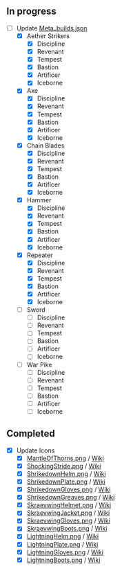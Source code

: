 ## In progress

- [ ] Update [Meta_builds.json](./src/json/Meta_builds.json)
    - [x] Aether Strikers
        - [x] Discipline
        - [x] Revenant
        - [x] Tempest
        - [x] Bastion
        - [x] Artificer
        - [x] Iceborne
    - [x] Axe
        - [x] Discipline
        - [x] Revenant
        - [x] Tempest
        - [x] Bastion
        - [x] Artificer
        - [x] Iceborne
    - [x] Chain Blades
        - [x] Discipline
        - [x] Revenant
        - [x] Tempest
        - [x] Bastion
        - [x] Artificer
        - [x] Iceborne
    - [x] Hammer
        - [x] Discipline
        - [x] Revenant
        - [x] Tempest
        - [x] Bastion
        - [x] Artificer
        - [x] Iceborne
    - [x] Repeater
        - [x] Discipline
        - [x] Revenant
        - [x] Tempest
        - [x] Bastion
        - [x] Artificer
        - [x] Iceborne
    - [ ] Sword
        - [ ] Discipline
        - [ ] Revenant
        - [ ] Tempest
        - [ ] Bastion
        - [ ] Artificer
        - [ ] Iceborne
    - [ ] War Pike
        - [ ] Discipline
        - [ ] Revenant
        - [ ] Tempest
        - [ ] Bastion
        - [ ] Artificer
        - [ ] Iceborne

## Completed

- [x] Update Icons
    - [x] [MantleOfThorns.png](./src/Icons/MantleOfThorns.png) / [Wiki](https://dauntless.fandom.com/wiki/Mantle_of_Thorns?file=Mantle_of_Thorns_Icon_001.png)
    - [x] [ShockingStride.png](./src/Icons/ShockingStride.png) / [Wiki](https://dauntless.fandom.com/wiki/Shocking_Stride?file=Zaga_Greaves_Icon_001.png)
    - [x] [ShrikedownHelm.png](./src/Icons/ShrikedownHelm.png) / [Wiki](https://dauntless.fandom.com/wiki/Shrikedown_Helm?file=Shrike_Helm_Icon_001.png)
    - [x] [ShrikedownPlate.png](./src/Icons/ShrikedownPlate.png) / [Wiki](https://dauntless.fandom.com/wiki/Shrikedown_Plate?file=Shrike_Plate_Icon_001.png)
    - [x] [ShrikedownGloves.png](./src/Icons/ShrikedownGloves.png) / [Wiki](https://dauntless.fandom.com/wiki/Shrikedown_Gloves?file=Shrike_Gauntlets_Icon_001.png)
    - [x] [ShrikedownGreaves.png](./src/Icons/ShrikedownGreaves.png) / [Wiki](https://dauntless.fandom.com/wiki/Shrikedown_Greaves?file=Shrike_Greaves_Icon_001.png)
    - [x] [SkraevwingHelmet.png](./src/Icons/SkraevwingHelmet.png) / [Wiki](https://dauntless.fandom.com/wiki/Skraevwing_Helmet?file=Skraev_Helm_Icon_001.png)
    - [x] [SkraevwingJacket.png](./src/Icons/SkraevwingJacket.png) / [Wiki](https://dauntless.fandom.com/wiki/Skraevwing_Jacket?file=Skraev_Plate_Icon_001.png)
    - [x] [SkraevwingGloves.png](./src/Icons/SkraevwingGloves.png) / [Wiki](https://dauntless.fandom.com/wiki/Skraevwing_Gloves?file=Skraev_Gloves_Icon_001.png)
    - [x] [SkraevwingBoots.png](./src/Icons/SkraevwingBoots.png) / [Wiki](https://dauntless.fandom.com/wiki/Skraevwing_Boots?file=Skraev_Greaves_Icon_001.png)
    - [x] [LightningHelm.png](./src/Icons/LightningHelm.png) / [Wiki](https://dauntless.fandom.com/wiki/Lightning_Helm?file=Stormhelm_Icon_001.png)
    - [x] [LightningPlate.png](./src/Icons/LightningPlate.png) / [Wiki](https://dauntless.fandom.com/wiki/Lightning_Plate?file=Stormplate_Icon_001.png)
    - [x] [LightningGloves.png](./src/Icons/LightningGloves.png) / [Wiki](https://dauntless.fandom.com/wiki/Lightning_Gloves?file=Stormbracers_Icon_001.png)
    - [x] [LightningBoots.png](./src/Icons/LightningBoots.png) / [Wiki](https://dauntless.fandom.com/wiki/Lightning_Boots?file=Stormboots_Icon_001.png)